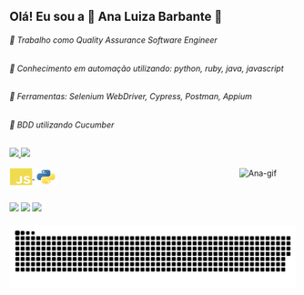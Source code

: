 ## Olá! Eu sou a 🌸 Ana Luiza Barbante 🌸 

###### 🌸 Trabalho como Quality Assurance Software Engineer 
###### 🌸 Conhecimento em automação utilizando: python, ruby, java, javascript
###### 🌸 Ferramentas: Selenium WebDriver, Cypress, Postman, Appium
###### 🌸 BDD utilizando Cucumber
 <div>
  <a href="beacons.page/anabarbante">
  <img height="180em" src="https://github-readme-stats.vercel.app/api?username=AnaBarbante&show_icons=true&theme=dracula&include_all_commits=true&count_private=true"/>
  <img height="180em" src="https://github-readme-stats.vercel.app/api/top-langs/?username=AnaBarbante&layout=compact&langs_count=7&theme=dracula"/>
</div>
<div style="display: inline_block"><br>
  <img align="center" alt="Ana-Js" height="30" width="40" src="https://raw.githubusercontent.com/devicons/devicon/master/icons/javascript/javascript-plain.svg">
  <img align="center" alt="Ana-Python" height="30" width="40" src="https://raw.githubusercontent.com/devicons/devicon/master/icons/python/python-original.svg">
  <img align="right" alt="Ana-gif" height="100" width="100" src="https://media.giphy.com/media/NtopytRivdJhCeok2L/giphy.gif"> 
</div>
  
  ##
 
<div> 
  <a href="https://instagram.com/barbanteana" target="_blank"><img src="https://img.shields.io/badge/-Instagram-%23E4405F?style=for-the-badge&logo=instagram&logoColor=white" target="_blank"></a>
  <a href = "mailto:a.l.barbante@gmail.com"><img src="https://img.shields.io/badge/-Gmail-%23333?style=for-the-badge&logo=gmail&logoColor=white" target="_blank"></a>
  <a href="https://www.linkedin.com/in/anabarbante" target="_blank"><img src="https://img.shields.io/badge/-LinkedIn-%230077B5?style=for-the-badge&logo=linkedin&logoColor=white" target="_blank"></a> 
 
 ![Snake animation](https://github.com/AnaBarbante/AnaBarbante/blob/output/github-contribution-grid-snake.svg)
 
</div>
